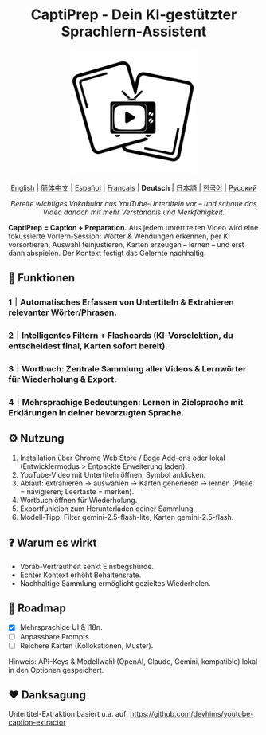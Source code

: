 <h1 align="center">
  <strong>CaptiPrep - Dein KI‑gestützter Sprachlern-Assistent</strong>
</h1>

<p align="center">
  <a href="https://github.com/jeanchristophe13v/CaptiPrep">
    <img src="icon.png?raw=true" alt="CaptiPrep Icon" width="250" />
  </a>
</p>

<p align="center">
 <a href="README.md">English</a> | <a href="README.zh_CN.md">简体中文</a> | <a href="README.es.md">Español</a> | <a href="README.fr.md">Français</a> | <b>Deutsch</b> | <a href="README.ja.md">日本語</a> | <a href="README.ko.md">한국어</a> | <a href="README.ru.md">Русский</a>
</p>

<p align="center"><em>Bereite wichtiges Vokabular aus YouTube‑Untertiteln vor – und schaue das Video danach mit mehr Verständnis und Merkfähigkeit.</em></p>

**CaptiPrep = Caption + Preparation.** Aus jedem untertitelten Video wird eine fokussierte Vorlern‑Session: Wörter & Wendungen erkennen, per KI vorsortieren, Auswahl feinjustieren, Karten erzeugen – lernen – und erst dann abspielen. Der Kontext festigt das Gelernte nachhaltig.

## 🤔 Funktionen
### 1｜Automatisches Erfassen von Untertiteln & Extrahieren relevanter Wörter/Phrasen.
### 2｜Intelligentes Filtern + Flashcards (KI‑Vorselektion, du entscheidest final, Karten sofort bereit).
### 3｜Wortbuch: Zentrale Sammlung aller Videos & Lernwörter für Wiederholung & Export.
### 4｜Mehrsprachige Bedeutungen: Lernen in Zielsprache mit Erklärungen in deiner bevorzugten Sprache.

## ⚙️ Nutzung
1. Installation über Chrome Web Store / Edge Add-ons oder lokal (Entwicklermodus > Entpackte Erweiterung laden).
2. YouTube‑Video mit Untertiteln öffnen, Symbol anklicken.
3. Ablauf: extrahieren → auswählen → Karten generieren → lernen (Pfeile = navigieren; Leertaste = merken).
4. Wortbuch öffnen für Wiederholung.
5. Exportfunktion zum Herunterladen deiner Sammlung.
6. Modell-Tipp: Filter gemini-2.5-flash-lite, Karten gemini-2.5-flash.

## ❓ Warum es wirkt
- Vorab-Vertrautheit senkt Einstiegshürde.
- Echter Kontext erhöht Behaltensrate.
- Nachhaltige Sammlung ermöglicht gezieltes Wiederholen.

## 🧾 Roadmap
- [x] Mehrsprachige UI & i18n.
- [ ] Anpassbare Prompts.
- [ ] Reichere Karten (Kollokationen, Muster).

Hinweis: API-Keys & Modellwahl (OpenAI, Claude, Gemini, kompatible) lokal in den Optionen gespeichert.

## ❤️ Danksagung
Untertitel-Extraktion basiert u.a. auf:
https://github.com/devhims/youtube-caption-extractor
